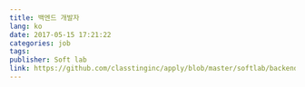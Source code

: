 ```yaml
---
title: 백엔드 개발자
lang: ko
date: 2017-05-15 17:21:22
categories: job
tags:
publisher: Soft lab
link: https://github.com/classtinginc/apply/blob/master/softlab/backend.md
---
```

